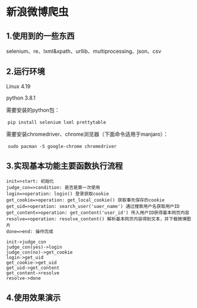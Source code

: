 # 新浪微博爬虫

## 1.使用到的一些东西

selenium、re、lxml&xpath、urllib、multiprocessing、json、csv

## 2.运行环境

Linux  4.19

python 3.8.1

需要安装的python包：

​    `pip install selenium lxml prettytable`

需要安装chromedriver、chrome浏览器（下面命令适用于manjaro）：

​    `sudo pacman -S google-chrome chromedriver`

## 3.实现基本功能主要函数执行流程

```flow
init=>start: 初始化
judge_con=>condition: 是否是第一次使用
login=>operation: login() 登录获取cookie
get_cookie=>operation: get_local_cookie() 获取事先保存的cookie
get_uid=>operation: search_user('uaer_name') 通过搜索用户名获取用户ID
get_content=>operation: get_content('user_id') 传入用户ID获得基本网页内容
resolve=>operation: resolve_content() 解析基本网页内容得到文本，并下载微博图片
done=>end: 操作完成

init->judge_con
judge_con(yes)->login
judge_con(no)->get_cookie
login->get_uid
get_cookie->get_uid
get_uid->get_content
get_content->resolve
resolve->done
```

## 4.使用效果演示